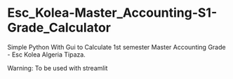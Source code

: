 # Esc_Kolea-Master_Accounting-S1-Grade_Calculator
Simple Python With Gui to Calculate 1st semester Master Accounting Grade - Esc Kolea Algeria Tipaza. 

Warning: To be used with streamlit
